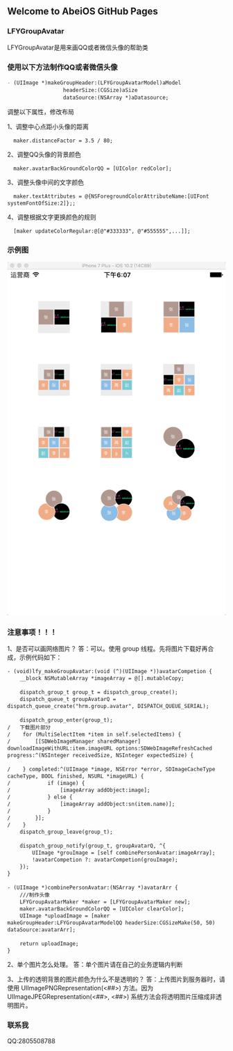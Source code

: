 ## Welcome to AbeiOS GitHub Pages

### LFYGroupAvatar

LFYGroupAvatar是用来画QQ或者微信头像的帮助类

### 使用以下方法制作QQ或者微信头像
```markdown
- (UIImage *)makeGroupHeader:(LFYGroupAvatarModel)aModel
                  headerSize:(CGSize)aSize
                  dataSource:(NSArray *)aDatasource;
```
调整以下属性，修改布局


1、调整中心点距小头像的距离
```
  maker.distanceFactor = 3.5 / 80;
```
2、调整QQ头像的背景颜色
```
  maker.avatarBackGroundColorQQ = [UIColor redColor];
```
3、调整头像中间的文字颜色
```
  maker.textAttributes = @{NSForegroundColorAttributeName:[UIFont systemFontOfSize:2]};;
```
4、调整根据文字更换颜色的规则
```
  [maker updateColorRegular:@[@"#333333", @"#555555",...]];
```

### 示例图

![image](https://github.com/AbeiOS/LFYGroupAvatar/blob/master/ScreenShot/首页截图.jpg)

### 注意事项！！！
1、是否可以画网络图片？
答：可以。使用 group 线程。先将图片下载好再合成，示例代码如下：
```
- (void)lfy_makeGroupAvatar:(void (^)(UIImage *))avatarCompetion {
    __block NSMutableArray *imageArray = @[].mutableCopy;
    
    dispatch_group_t group_t = dispatch_group_create();
    dispatch_queue_t groupAvatarQ = dispatch_queue_create("hrm.group.avatar", DISPATCH_QUEUE_SERIAL);
    
    dispatch_group_enter(group_t);
/   下载图片部分
/    for (MultiSelectItem *item in self.selectedItems) {
/        [[SDWebImageManager sharedManager] downloadImageWithURL:item.imageURL options:SDWebImageRefreshCached progress:^(NSInteger receivedSize, NSInteger expectedSize) {
            
/    } completed:^(UIImage *image, NSError *error, SDImageCacheType cacheType, BOOL finished, NSURL *imageURL) {
/            if (image) {
/                [imageArray addObject:image];
/            } else {
/                [imageArray addObject:sn(item.name)];
/            }
/        }]; 
/    }
    dispatch_group_leave(group_t);
    
    dispatch_group_notify(group_t, groupAvatarQ, ^{
        UIImage *grouImage = [self combinePersonAvatar:imageArray];
        !avatarCompetion ?: avatarCompetion(grouImage);
    });
}

- (UIImage *)combinePersonAvatar:(NSArray *)avatarArr {
    ///制作头像
    LFYGroupAvatarMaker *maker = [LFYGroupAvatarMaker new];
    maker.avatarBackGroundColorQQ = [UIColor clearColor];
    UIImage *uploadImage = [maker makeGroupHeader:LFYGroupAvatarModelQQ headerSize:CGSizeMake(50, 50) dataSource:avatarArr];
    
    return uploadImage;
}

```



2、单个图片怎么处理。
答：单个图片请在自己的业务逻辑内判断



3、上传的透明背景的图片颜色为什么不是透明的？
答：上传图片到服务器时，请使用 UIImagePNGRepresentation(<##>) 方法。因为 UIImageJPEGRepresentation(<##>, <##>) 系统方法会将透明图片压缩成非透明图片。


### 联系我

QQ:2805508788
